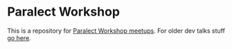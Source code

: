 Paralect Workshop
===

This is a repository for [Paralect Workshop meetups](/workshop). For older dev talks stuff [go here](talks/).
